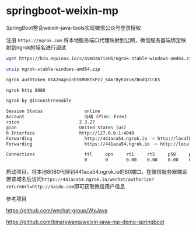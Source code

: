 # springboot-weixin-mp

SpringBoot整合weixin-java-tools实现微信公众号登录授权

注册 `https://ngrok.com` 将本地服务端口代理映射到公网，微信服务器端绑定映射到ngrok的域名进行调试

```bash
wget https://bin.equinox.io/c/4VmDzA7iaHb/ngrok-stable-windows-amd64.zip

unzip ngrok-stable-windows-amd64.zip

ngrok authtoken 8TAZn4p5inht6MUKtkPzJ_6Amr8yEUYu6ZBndQ2CCKS

ngrok http 8080

ngrok by @inconshreveable                                                                               (Ctrl+C to quit)

Session Status                online
Account                       冯靖 (Plan: Free)                                                                         Fo
rsion                       2.3.27                                                                                    Re
gion                        United States (us)                                                                        We
b Interface                 http://127.0.0.1:4040
Forwarding                    http://441aca54.ngrok.io -> http://localhost:8080
Forwarding                    https://441aca54.ngrok.io -> http://localhost:8080

Connections                   ttl     opn     rt1     rt5     p50     p90
                              0       0       0.00    0.00    0.00    0.00
```

启动项目，将本地8080代理到441aca54.ngrok.io的80端口，在微信服务器端设置该域名后访问`https://441aca54.ngrok.io/wechat/authorize?returnUrl=http://baidu.com`即可获取微信用户信息

参考项目

https://github.com/wechat-group/WxJava

https://github.com/binarywang/weixin-java-mp-demo-springboot
